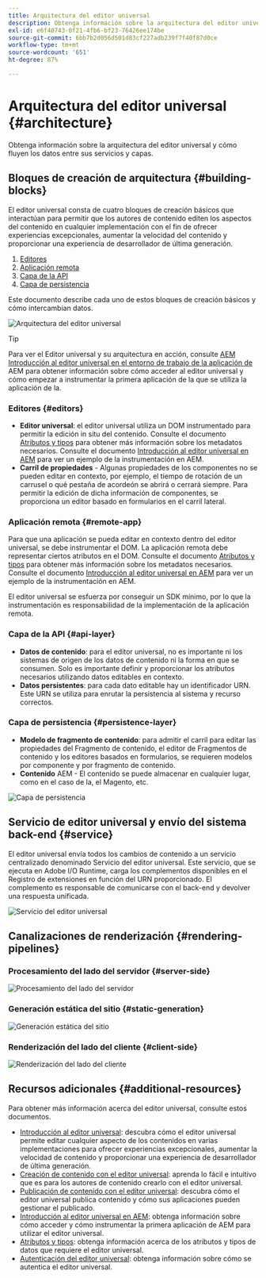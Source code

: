 ```yaml
---
title: Arquitectura del editor universal
description: Obtenga información sobre la arquitectura del editor universal y cómo fluyen los datos entre sus servicios y capas.
exl-id: e6f40743-0f21-4fb6-bf23-76426ee174be
source-git-commit: 6bb7b2d056d501d83cf227adb239f7f40f87d0ce
workflow-type: tm+mt
source-wordcount: '651'
ht-degree: 87%

---
```



# Arquitectura del editor universal {#architecture}

Obtenga información sobre la arquitectura del editor universal y cómo fluyen los datos entre sus servicios y capas.

## Bloques de creación de arquitectura {#building-blocks}

El editor universal consta de cuatro bloques de creación básicos que interactúan para permitir que los autores de contenido editen los aspectos del contenido en cualquier implementación con el fin de ofrecer experiencias excepcionales, aumentar la velocidad del contenido y proporcionar una experiencia de desarrollador de última generación.

1. [Editores](#editors)
1. [Aplicación remota](#remote-app)
1. [Capa de la API](#api-layer)
1. [Capa de persistencia](#persistence-layer)

Este documento describe cada uno de estos bloques de creación básicos y cómo intercambian datos.

![Arquitectura del editor universal](assets/architecture.png)

>[!TIP]
>
>Para ver el Editor universal y su arquitectura en acción, consulte [AEM Introducción al editor universal en el entorno de trabajo de la aplicación de](getting-started.md) AEM para obtener información sobre cómo acceder al editor universal y cómo empezar a instrumentar la primera aplicación de la que se utiliza la aplicación de la.

### Editores {#editors}

* **Editor universal**: el editor universal utiliza un DOM instrumentado para permitir la edición in situ del contenido. Consulte el documento [Atributos y tipos](attributes-types.md) para obtener más información sobre los metadatos necesarios. Consulte el documento [Introducción al editor universal en AEM](getting-started.md) para ver un ejemplo de la instrumentación en AEM.
* **Carril de propiedades** - Algunas propiedades de los componentes no se pueden editar en contexto, por ejemplo, el tiempo de rotación de un carrusel o qué pestaña de acordeón se abrirá o cerrará siempre. Para permitir la edición de dicha información de componentes, se proporciona un editor basado en formularios en el carril lateral.

### Aplicación remota {#remote-app}

Para que una aplicación se pueda editar en contexto dentro del editor universal, se debe instrumentar el DOM. La aplicación remota debe representar ciertos atributos en el DOM. Consulte el documento [Atributos y tipos](attributes-types.md) para obtener más información sobre los metadatos necesarios. Consulte el documento [Introducción al editor universal en AEM](getting-started.md) para ver un ejemplo de la instrumentación en AEM.

El editor universal se esfuerza por conseguir un SDK mínimo, por lo que la instrumentación es responsabilidad de la implementación de la aplicación remota.

### Capa de la API {#api-layer}

* **Datos de contenido**: para el editor universal, no es importante ni los sistemas de origen de los datos de contenido ni la forma en que se consumen. Solo es importante definir y proporcionar los atributos necesarios utilizando datos editables en contexto.
* **Datos persistentes**: para cada dato editable hay un identificador URN. Este URN se utiliza para enrutar la persistencia al sistema y recurso correctos.

### Capa de persistencia {#persistence-layer}

* **Modelo de fragmento de contenido**: para admitir el carril para editar las propiedades del Fragmento de contenido, el editor de Fragmentos de contenido y los editores basados en formularios, se requieren modelos por componente y por fragmento de contenido.
* **Contenido** AEM - El contenido se puede almacenar en cualquier lugar, como en el caso de la, el Magento, etc.

![Capa de persistencia](assets/persistence-layer.png)

## Servicio de editor universal y envío del sistema back-end {#service}

El editor universal envía todos los cambios de contenido a un servicio centralizado denominado Servicio del editor universal. Este servicio, que se ejecuta en Adobe I/O Runtime, carga los complementos disponibles en el Registro de extensiones en función del URN proporcionado. El complemento es responsable de comunicarse con el back-end y devolver una respuesta unificada.

![Servicio del editor universal](assets/universal-editor-service.png)

## Canalizaciones de renderización {#rendering-pipelines}

### Procesamiento del lado del servidor {#server-side}

![Procesamiento del lado del servidor](assets/server-side.png)

### Generación estática del sitio {#static-generation}

![Generación estática del sitio](assets/static-generation.png)

### Renderización del lado del cliente {#client-side}

![Renderización del lado del cliente](assets/client-side.png)

## Recursos adicionales {#additional-resources}

Para obtener más información acerca del editor universal, consulte estos documentos.

* [Introducción al editor universal](introduction.md): descubra cómo el editor universal permite editar cualquier aspecto de los contenidos en varias implementaciones para ofrecer experiencias excepcionales, aumentar la velocidad de contenido y proporcionar una experiencia de desarrollador de última generación.
* [Creación de contenido con el editor universal](authoring.md): aprenda lo fácil e intuitivo que es para los autores de contenido crearlo con el editor universal.
* [Publicación de contenido con el editor universal](publishing.md): descubra cómo el editor universal publica contenido y cómo sus aplicaciones pueden gestionar el publicado.
* [Introducción al editor universal en AEM](getting-started.md): obtenga información sobre cómo acceder y cómo instrumentar la primera aplicación de AEM para utilizar el editor universal.
* [Atributos y tipos](attributes-types.md): obtenga información acerca de los atributos y tipos de datos que requiere el editor universal.
* [Autenticación del editor universal](authentication.md): obtenga información sobre cómo se autentica el editor universal.
